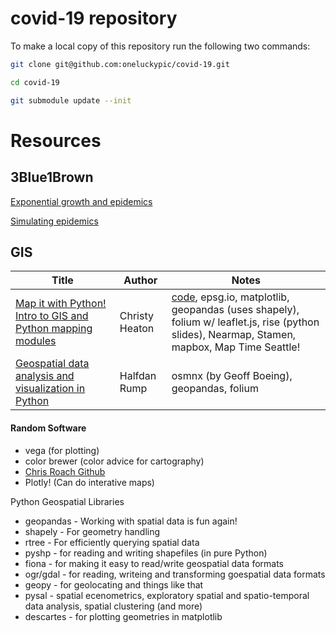 # covid-19 repository

To make a local copy of this repository run the following two commands:

```bash
git clone git@github.com:oneluckypic/covid-19.git

cd covid-19

git submodule update --init
```

# Resources

## 3Blue1Brown

[Exponential growth and epidemics](https://www.youtube.com/watch?v=Kas0tIxDvrg)

[Simulating epidemics](https://www.youtube.com/watch?v=gxAaO2rsdIs)

## GIS
|Title|Author|Notes
|-----|------|-----
|[Map it with Python! Intro to GIS and Python mapping modules](https://www.youtube.com/watch?v=wsSEKm-rU6U)|Christy Heaton|[code](https://github.com/christyheaton/mapitwithpython), epsg.io, matplotlib, geopandas (uses shapely), folium w/ leaflet.js, rise (python slides), Nearmap, Stamen, mapbox, Map Time Seattle!
|[Geospatial data analysis and visualization in Python](https://www.youtube.com/watch?v=Yd5oEIBFQ_E)|Halfdan Rump|osmnx (by Geoff Boeing), geopandas, folium

#### Random Software
 * vega (for plotting)
 * color brewer (color advice for cartography)
 * [Chris Roach Github](https://github.com/croach)
 * Plotly!  (Can do interative maps)

Python Geospatial Libraries
 * geopandas - Working with spatial data is fun again!
 * shapely - For geometry handling
 * rtree - For efficiently querying spatial data
 * pyshp - for reading and writing shapefiles (in pure Python)
 * fiona - for making it easy to read/write geospatial data formats
 * ogr/gdal - for reading, writeing and transforming goespatial data formats
 * geopy - for geolocating and things like that
 * pysal - spatial ecenometrics, exploratory spatial and spatio-temporal data analysis, spatial clustering (and more)
 * descartes - for plotting geometries in matplotlib



